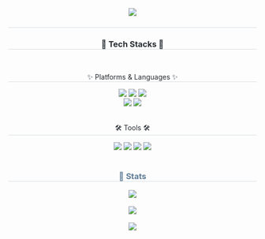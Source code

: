 <!--
**janghw0126/janghw0126** is a ✨ _special_ ✨ repository because its `README.md` (this file) appears on your GitHub profile.

Here are some ideas to get you started:

- 🔭 I’m currently working on ...
- 🌱 I’m currently learning ...
- 👯 I’m looking to collaborate on ...
- 🤔 I’m looking for help with ...
- 💬 Ask me about ...
- 📫 How to reach me: ...
- 😄 Pronouns: ...
- ⚡ Fun fact: ...
-
-->

<div align= "center">
    <img src="https://capsule-render.vercel.app/api?type=waving&color=799aab&height=240&text=Hyewon%20Github!&animation=&fontColor=000000&fontSize=70" />
    </div>
    <div align= "center"> 
    <h3 style="border-bottom: 1px solid #d8dee4; color: #282d33;">  </h3>  
    <div style="font-weight: 700; font-size: 15px; text-align: center; color: #282d33;">  </div> 
    </div>
    <div align= "center">
    <h3 style="border-bottom: 1px solid #d8dee4; color: #282d33;"> 🌱 Tech Stacks 🌱 </h3> <br> 
    <p style="border-bottom: 1px solid #d8dee4; color: #282d33;"> ✨ Platforms & Languages ✨ </p>
    <div style="margin: 0 auto; text-align: center;" align= "center"> 
         <img src="https://img.shields.io/badge/Java-007396?style=for-the-badge&logo=Java&logoColor=white">
         <img src="https://img.shields.io/badge/Spring-6DB33F?style=for-the-badge&logo=Spring&logoColor=white">
        <img src="https://img.shields.io/badge/Spring Boot-6DB33F?style=for-the-badge&logo=Spring Boot&logoColor=white"><br>
        <img src="https://img.shields.io/badge/MySQL-4479A1?style=for-the-badge&logo=MySQL&logoColor=white"> 
          <img src="https://img.shields.io/badge/Python-3776AB?style=for-the-badge&logo=Python&logoColor=white">
          </div>
    </div>
    <br> 
    <div align= "center">
    <p style="border-bottom: 1px solid #d8dee4; color: #282d33;"> 🛠️ Tools 🛠️ </p>
    <div align= "center">
           <img src="https://img.shields.io/badge/Git-F05032?style=for-the-badge&logo=Git&logoColor=white">
          <img src="https://img.shields.io/badge/Github-181717?style=for-the-badge&logo=Github&logoColor=white">
        <img src="https://img.shields.io/badge/Tistory-000000?style=for-the-badge&logo=Tistory&logoColor=white&link=">
        <img src="https://img.shields.io/badge/Notion-181717?style=for-the-badge&logo=notion&logoColor=white" />
    </div> 
    </div>
    <div align= "center"> 
        <br> 
   <h3 style="border-bottom: 1px solid #d8dee4; color: #5f7d97;"> 🏅 Stats </h3> 
<div align= "center"> 
    <div align= "center">
        <img src="https://github-readme-stats.vercel.app/api/top-langs/?username=janghw0126&layout=compact&bg_color=180,00000000,00000000&title_color=#5f7d97&text_color=#5f7d97"
        /> 
    </div> 
    <br>
    <div align= "center">
        <img src="https://github-readme-stats.vercel.app/api?username=janghw0126&bg_color=180,00000000,00000000&title_color=#5f7d97&text_color=#5f7d97"
        /> 
    </div> 
    <br>
    <a href="https://hits.seeyoufarm.com">
       <img src="https://hits.seeyoufarm.com/api/count/incr/badge.svg?url=http://janghw0126.github.com%2Fgjbae1212%2Fhit-counter&count_bg=%2361AFE5&title_bg=%23555555&icon=&icon_color=%23E7E7E7&title=hits&edge_flat=false"/>
    </a>
</div>

